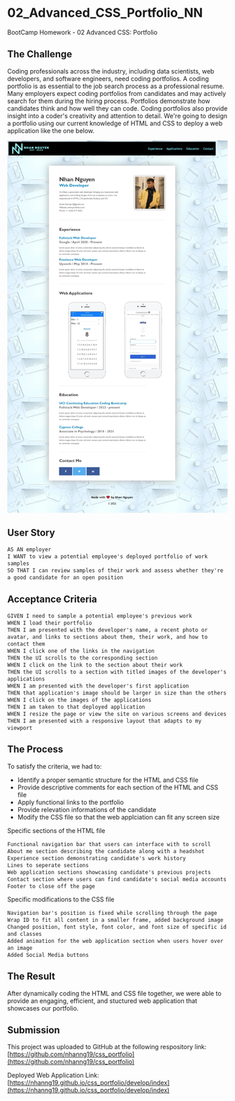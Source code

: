 # 02_Advanced_CSS_Portfolio_NN
BootCamp Homework - 02 Advanced CSS: Portfolio

## The Challenge
Coding professionals across the industry, including data scientists, web developers, and software engineers, need coding portfolios. 
A coding portfolio is as essential to the job search process as a professional resume. 
Many employers expect coding portfolios from candidates and may actively search for them during the hiring process.
Portfolios demonstrate how candidates think and how well they can code. 
Coding portfolios also provide insight into a coder's creativity and attention to detail.
We're going to design a portfolio using our current knowledge of HTML and CSS to  deploy a web application like the one below. 

![](./develop/assets/images/screenshot.png)

## User Story

```
AS AN employer
I WANT to view a potential employee's deployed portfolio of work samples
SO THAT I can review samples of their work and assess whether they're a good candidate for an open position
```

## Acceptance Criteria

```
GIVEN I need to sample a potential employee's previous work
WHEN I load their portfolio
THEN I am presented with the developer's name, a recent photo or avatar, and links to sections about them, their work, and how to contact them
WHEN I click one of the links in the navigation
THEN the UI scrolls to the corresponding section
WHEN I click on the link to the section about their work
THEN the UI scrolls to a section with titled images of the developer's applications
WHEN I am presented with the developer's first application
THEN that application's image should be larger in size than the others
WHEN I click on the images of the applications
THEN I am taken to that deployed application
WHEN I resize the page or view the site on various screens and devices
THEN I am presented with a responsive layout that adapts to my viewport
``` 

## The Process
To satisfy the criteria, we had to:
- Identify a proper semantic structure for the HTML and CSS file
- Provide descriptive comments for each section of the HTML and CSS file
- Apply functional links to the portfolio
- Provide relevation informations of the candidate
- Modify the CSS file so that the web applciation can fit any screen size

Specific sections of the HTML file

```
Functional navigation bar that users can interface with to scroll 
About me section describing the candidate along with a headshot
Experience section demonstrating candidate's work history
Lines to seperate sections
Web application sections showcasing candidate's previous projects
Contact section where users can find candidate's social media accounts
Footer to close off the page
```

Specific modifications to the CSS file

```
Navigation bar's position is fixed while scrolling through the page
Wrap ID to fit all content in a smaller frame, added background image
Changed position, font style, font color, and font size of specific id and classes
Added animation for the web application section when users hover over an image
Added Social Media buttons
```

## The Result
After dynamically coding the HTML and CSS file together, we were able to provide an engaging, efficient, and stuctured web application that showcases our portfolio.

## Submission
This project was uploaded to GitHub at the following respository link:
[https://github.com/nhanng19/css_portfolio](https://github.com/nhanng19/css_portfolio)

Deployed Web Application Link:
[https://nhanng19.github.io/css_portfolio/develop/index](https://nhanng19.github.io/css_portfolio/develop/index)
